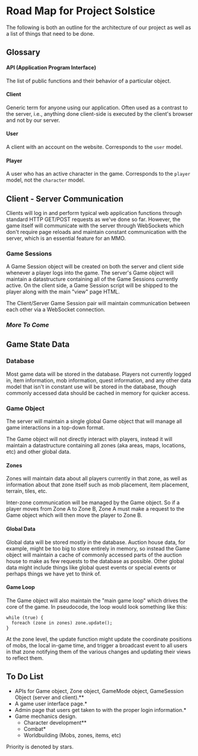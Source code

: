 # Road Map for Project Solstice

The following is both an outline for the architecture of our project as well as a list of things that need to be done.

## Glossary

#### API (Application Program Interface)

The list of public functions and their behavior of a particular object.

#### Client

Generic term for anyone using our application. Often used as a contrast to the server, i.e., anything done client-side is executed by the client's browser and not by our server.

#### User 

A client with an account on the website. Corresponds to the `user` model.

#### Player

A user who has an active character in the game. Corresponds to the `player` model, not the `character` model.

## Client - Server Communication

Clients will log in and perform typical web application functions through standard HTTP GET/POST requests as we've done so far. However, the game itself will communicate with the server through WebSockets which don't require page reloads and maintain constant communication with the server, which is an essential feature for an MMO. 

### Game Sessions

A Game Session object will be created on both the server and client side whenever a player logs into the game. The server's Game object will maintain a datastructure containing all of the Game Sessions currently active. On the client side, a Game Session script will be shipped to the player along with the main "view" page HTML.

The Client/Server Game Session pair will maintain communication between each other via a WebSocket connection. 

### *More To Come*

## Game State Data

### Database

Most game data will be stored in the database. Players not currently logged in, item information, mob information, quest information, and any other data model that isn't in constant use will be stored in the database, though commonly accessed data should be cached in memory for quicker access.

### Game Object

The server will maintain a single global Game object that will manage all game interactions in a top-down format. 

The Game object will not directly interact with players, instead it will maintain a datastructure containing all zones (aka areas, maps, locations, etc) and other global data. 

#### Zones

Zones will maintain data about all players currently in that zone, as well as information about that zone itself such as mob placement, item placement, terrain, tiles, etc. 

Inter-zone communication will be managed by the Game object. So if a player moves from Zone A to Zone B, Zone A must make a request to the Game object which will then move the player to Zone B. 

#### Global Data

Global data will be stored mostly in the database. Auction house data, for example, might be too big to store entirely in memory, so instead the Game object will maintain a cache of commonly accessed parts of the auction house to make as few requests to the database as possible. Other global data might include things like global quest events or special events or perhaps things we have yet to think of.

#### Game Loop

The Game object will also maintain the "main game loop" which drives the core of the game. In pseudocode, the loop would look something like this:

    while (true) {
      foreach (zone in zones) zone.update();
    }

At the zone level, the update function might update the coordinate positions of mobs, the local in-game time, and trigger a broadcast event to all users in that zone notifying them of the various changes and updating their views to reflect them.

## To Do List

* APIs for Game object, Zone object, GameMode object, GameSession Object (server and client).**
* A game user interface page.*
* Admin page that users get taken to with the proper login information.*
* Game mechanics design.
  * Character development**
  * Combat*
  * Worldbuilding (Mobs, zones, items, etc)

Priority is denoted by stars.
